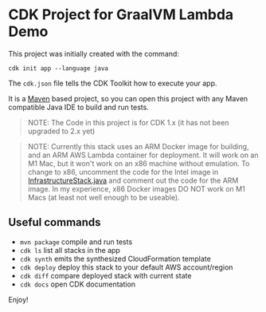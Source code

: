 # CDK Project for GraalVM Lambda Demo

This project was initially created with the command:

```
cdk init app --language java
```

The `cdk.json` file tells the CDK Toolkit how to execute your app.

It is a [Maven](https://maven.apache.org/) based project, so you can open this project with any Maven compatible Java IDE to build and run tests.

> NOTE: The Code in this project is for CDK 1.x (it has not been upgraded to 2.x yet)

> NOTE: Currently this stack uses an ARM Docker image for building, and an ARM AWS Lambda container for deployment. 
> It will work on an M1 Mac, but it won't work on an x86 machine without emulation. To change to x86, uncomment the 
> code for the Intel image in [InfrastructureStack.java](src/main/java/com/andmal/graalvm/lambda/InfrastructureStack.java) 
> and comment out the code for the ARM image. In my experience, x86 Docker images DO NOT work on M1 Macs (at least not 
> well enough to be useable).

## Useful commands

 * `mvn package`     compile and run tests
 * `cdk ls`          list all stacks in the app
 * `cdk synth`       emits the synthesized CloudFormation template
 * `cdk deploy`      deploy this stack to your default AWS account/region
 * `cdk diff`        compare deployed stack with current state
 * `cdk docs`        open CDK documentation

Enjoy!
